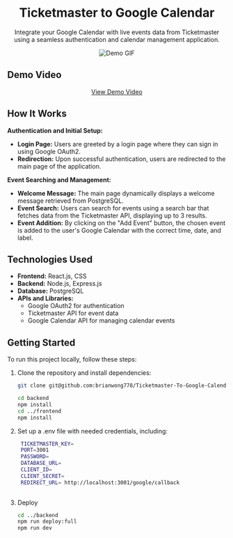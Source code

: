 <h1 align="center">Ticketmaster to Google Calendar</h1>

<p align="center">
  Integrate your Google Calendar with live events data from Ticketmaster using a seamless authentication and calendar management application.
</p>

<p align="center">

  <img src="https://github.com/user-attachments/assets/6bad981e-3861-4e58-96d9-7242e26e4f4e" alt="Demo GIF">
</p>

## Demo Video
<p align="center">
  <a href="https://youtu.be/CQTsOuqM6ao?si=ns6kx-1jKcSKwS4a">View Demo Video</a>
</p>

## How It Works

**Authentication and Initial Setup:**
- **Login Page:** Users are greeted by a login page where they can sign in using Google OAuth2.
- **Redirection:** Upon successful authentication, users are redirected to the main page of the application.

**Event Searching and Management:**
- **Welcome Message:** The main page dynamically displays a welcome message retrieved from PostgreSQL.
- **Event Search:** Users can search for events using a search bar that fetches data from the Ticketmaster API, displaying up to 3 results.
- **Event Addition:** By clicking on the "Add Event" button, the chosen event is added to the user's Google Calendar with the correct time, date, and label.

## Technologies Used

- **Frontend:** React.js, CSS
- **Backend:** Node.js, Express.js
- **Database:** PostgreSQL
- **APIs and Libraries:**
  - Google OAuth2 for authentication
  - Ticketmaster API for event data
  - Google Calendar API for managing calendar events

## Getting Started

To run this project locally, follow these steps:

1. Clone the repository and install dependencies:
   ```bash
   git clone git@github.com:brianwong778/Ticketmaster-To-Google-Calendar.git
   ```
   ```bash
   cd backend
   npm install
   cd ../frontend
   npm install
   ```
   

2. Set up a .env file with needed credentials, including:
    ```bash
     TICKETMASTER_KEY= 
     PORT=3001
     PASSWORD=
     DATABASE_URL=
     CLIENT_ID=
     CLIENT_SECRET=
     REDIRECT_URL= http://localhost:3001/google/callback
  
    ```
3. Deploy
   ```bash
   cd ../backend
   npm run deploy:full
   npm run dev
